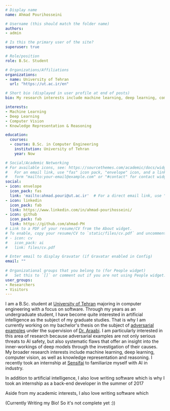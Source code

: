 ```yaml
---
# Display name
name: Ahmad Pourihosseini

# Username (this should match the folder name)
authors:
- admin

# Is this the primary user of the site?
superuser: true

# Role/position
role: B.Sc. Student

# Organizations/Affiliations
organizations:
- name: University of Tehran
  url: "https://ut.ac.ir/en"

# Short bio (displayed in user profile at end of posts)
bio: My research interests include machine learning, deep learning, computer vision, and KR&R.

interests:
- Machine Learning
- Deep Learning
- Computer Vision
- Knowledge Representation & Reasoning

education:
  courses:
  - course: B.Sc. in Computer Engineering
    institution: University of Tehran
    year: Now

# Social/Academic Networking
# For available icons, see: https://sourcethemes.com/academic/docs/widgets/#icons
#   For an email link, use "fas" icon pack, "envelope" icon, and a link in the
#   form "mailto:your-email@example.com" or "#contact" for contact widget.
social:
- icon: envelope
  icon_pack: fas
  link: 'mailto:ahmad.pouri@ut.ac.ir'  # For a direct email link, use "mailto:test@example.org".
- icon: linkedin
  icon_pack: fab
  link: https://www.linkedin.com/in/ahmad-pourihosseini/
- icon: github
  icon_pack: fab
  link: https://github.com/ahmad-PH
# Link to a PDF of your resume/CV from the About widget.
# To enable, copy your resume/CV to `static/files/cv.pdf` and uncomment the lines below.  
# - icon: cv
#   icon_pack: ai
#   link: files/cv.pdf

# Enter email to display Gravatar (if Gravatar enabled in Config)
email: ""
  
# Organizational groups that you belong to (for People widget)
#   Set this to `[]` or comment out if you are not using People widget.  
user_groups:
- Researchers
- Visitors
---
```


I am a B.Sc. student at [University of Tehran](https://ut.ac.ir/en) majoring in computer engineering with a focus on software. Through my years as an undergraduate student, I have become quite interested in artificial intelligence as the subject of my graduate studies. That is why I am currently working on my bachelor's thesis on the subject of [adversarial examples](https://openai.com/blog/adversarial-example-research/) under the supervision of [Dr. Araabi](https://ece.ut.ac.ir/en/~araabi). I am particularly interested in this area of research because adversarial examples are not only serious threats to AI safety, but also systematic flaws that offer an insight into the inner-workings of deep models through the investigation of their causes. My broader research interests include machine learning, deep learning, computer vision, as well as knowledge representation and reasoning. I recently took an internship at [Sensifai](https://sensifai.com/#partners) to familiarize myself with AI in industry.

In addition to artificial intelligence, I also love writing software which is why I took an internship as a back-end developer in the summer of 2017

Aside from my academic interests, I also love writing software which 

(Currently Writing my Bio! So it's not complete yet :))
